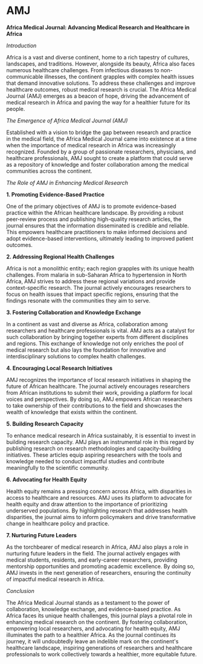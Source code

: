 # AMJ
**Africa Medical Journal: Advancing Medical Research and Healthcare in Africa**

*Introduction*

Africa is a vast and diverse continent, home to a rich tapestry of cultures, landscapes, and traditions. However, alongside its beauty, Africa also faces numerous healthcare challenges. From infectious diseases to non-communicable illnesses, the continent grapples with complex health issues that demand innovative solutions. To address these challenges and improve healthcare outcomes, robust medical research is crucial. The Africa Medical Journal (AMJ) emerges as a beacon of hope, driving the advancement of medical research in Africa and paving the way for a healthier future for its people.

*The Emergence of Africa Medical Journal (AMJ)*

Established with a vision to bridge the gap between research and practice in the medical field, the Africa Medical Journal came into existence at a time when the importance of medical research in Africa was increasingly recognized. Founded by a group of passionate researchers, physicians, and healthcare professionals, AMJ sought to create a platform that could serve as a repository of knowledge and foster collaboration among the medical communities across the continent.

*The Role of AMJ in Enhancing Medical Research*

**1. Promoting Evidence-Based Practice**

One of the primary objectives of AMJ is to promote evidence-based practice within the African healthcare landscape. By providing a robust peer-review process and publishing high-quality research articles, the journal ensures that the information disseminated is credible and reliable. This empowers healthcare practitioners to make informed decisions and adopt evidence-based interventions, ultimately leading to improved patient outcomes.

**2. Addressing Regional Health Challenges**

Africa is not a monolithic entity; each region grapples with its unique health challenges. From malaria in sub-Saharan Africa to hypertension in North Africa, AMJ strives to address these regional variations and provide context-specific research. The journal actively encourages researchers to focus on health issues that impact specific regions, ensuring that the findings resonate with the communities they aim to serve.

**3. Fostering Collaboration and Knowledge Exchange**

In a continent as vast and diverse as Africa, collaboration among researchers and healthcare professionals is vital. AMJ acts as a catalyst for such collaboration by bringing together experts from different disciplines and regions. This exchange of knowledge not only enriches the pool of medical research but also lays the foundation for innovative and interdisciplinary solutions to complex health challenges.

**4. Encouraging Local Research Initiatives**

AMJ recognizes the importance of local research initiatives in shaping the future of African healthcare. The journal actively encourages researchers from African institutions to submit their work, providing a platform for local voices and perspectives. By doing so, AMJ empowers African researchers to take ownership of their contributions to the field and showcases the wealth of knowledge that exists within the continent.

**5. Building Research Capacity**

To enhance medical research in Africa sustainably, it is essential to invest in building research capacity. AMJ plays an instrumental role in this regard by publishing research on research methodologies and capacity-building initiatives. These articles equip aspiring researchers with the tools and knowledge needed to conduct impactful studies and contribute meaningfully to the scientific community.

**6. Advocating for Health Equity**

Health equity remains a pressing concern across Africa, with disparities in access to healthcare and resources. AMJ uses its platform to advocate for health equity and draw attention to the importance of prioritizing underserved populations. By highlighting research that addresses health disparities, the journal aims to inform policymakers and drive transformative change in healthcare policy and practice.

**7. Nurturing Future Leaders**

As the torchbearer of medical research in Africa, AMJ also plays a role in nurturing future leaders in the field. The journal actively engages with medical students, residents, and early-career researchers, providing mentorship opportunities and promoting academic excellence. By doing so, AMJ invests in the next generation of researchers, ensuring the continuity of impactful medical research in Africa.

*Conclusion*

The Africa Medical Journal stands as a testament to the power of collaboration, knowledge exchange, and evidence-based practice. As Africa faces its unique health challenges, this journal plays a pivotal role in enhancing medical research on the continent. By fostering collaboration, empowering local researchers, and advocating for health equity, AMJ illuminates the path to a healthier Africa. As the journal continues its journey, it will undoubtedly leave an indelible mark on the continent's healthcare landscape, inspiring generations of researchers and healthcare professionals to work collectively towards a healthier, more equitable future.
